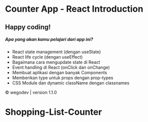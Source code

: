 # Counter App - React Introduction

## Happy coding!

##### Apa yang akan kamu pelajari dari app ini?

- React state management (dengan useState)
- React life cycle (dengan useEffect)
- Bagaimana cara mengupdate state di React
- Event handling di React (onClick dan onChange)
- Membuat aplikasi dengan banyak Components
- Memberikan type untuk props dengan prop-types
- CSS Module dan dynamic className dengan classnames

&copy; wegodev | version 1.1.0
# Shopping-List-Counter
